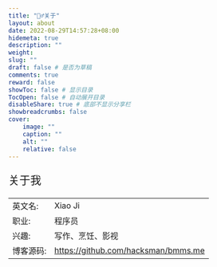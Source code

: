 ```yaml
---
title: "🙋‍♂️关于"
layout: about
date: 2022-08-29T14:57:28+08:00
hidemeta: true
description: ""
weight:
slug: ""
draft: false # 是否为草稿
comments: true
reward: false
showToc: false # 显示目录
TocOpen: false # 自动展开目录
disableShare: true # 底部不显示分享栏
showbreadcrumbs: false
cover:
    image: ""
    caption: ""
    alt: ""
    relative: false
---
```




<p style="font-size: 22px;">关于我</p>

|           |                    |
| --------- | ------------------ |
| 英文名:   | Xiao Ji              |
| 职业:     | 程序员             |
| 兴趣:     | 写作、烹饪、影视 |
| 博客源码:     | https://github.com/hacksman/bmms.me |